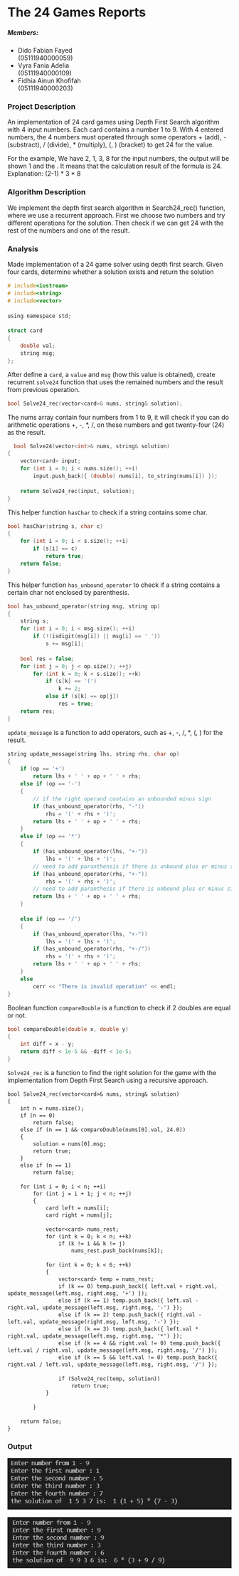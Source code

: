 # The 24 Games Reports

##### Members:
- Dido Fabian Fayed       
  (05111940000059) 
- Vyra Fania Adelia       
  (05111940000109)
- Fidhia Ainun Khofifah   
  (05111940000203)


### Project Description

An implementation of 24 card games using Depth First Search algorithm with 4 input numbers. Each card contains a number 1 to 9. With 4 entered numbers, the 4 numbers must operated through some operators + (add), - (substract), / (divide), * (multiply), (, ) (bracket) to get 24 for the value.

For the example,
We have 2, 1, 3, 8 for the input numbers, the output will be shown 1 and the . It means that the calculation result of the formula is 24.
Explanation: (2-1) * 3 * 8

### Algorithm Description

We implement the depth first search algorithm in Search24_rec() function, where we use a recurrent approach. First we choose two numbers and try different operations for the solution. Then check if we can get 24 with the rest of the numbers and one of the result.

### Analysis
Made implementation of a 24 game solver using depth first search. Given four cards, determine whether a solution exists and return the solution
```c
# include<iostream>
# include<string>
# include<vector>
 
using namespace std;

struct card  
{
    double val;
    string msg;
};
 ```

After define a `card`, a `value` and `msg` (how this value is obtained), create recurrent `solve24` function that uses the remained numbers and the result from previous operation.  
```c
bool Solve24_rec(vector<card>& nums, string& solution);
```
The nums array contain four numbers from 1 to 9,  it will check if you can do arithmetic operations +, -, *, /, on these numbers and get twenty-four (24) as the result.
  
```c
  bool Solve24(vector<int>& nums, string& solution)
{
    vector<card> input;
    for (int i = 0; i < nums.size(); ++i)
        input.push_back({ (double) nums[i], to_string(nums[i]) });
 
    return Solve24_rec(input, solution);
}
```
This helper function `hasChar` to check if a string contains some char.
```c
bool hasChar(string s, char c)
{
	for (int i = 0; i < s.size(); ++i)
		if (s[i] == c)
			return true;
	return false;
}
```
This helper function `has_unbound_operator` to check if a string contains a certain char not enclosed by parenthesis.
```c
bool has_unbound_operator(string msg, string op)
{
	string s;
	for (int i = 0; i < msg.size(); ++i)
		if (!(isdigit(msg[i]) || msg[i] == ' '))
			s += msg[i];
	
	bool res = false;
	for (int j = 0; j < op.size(); ++j)
		for (int k = 0; k < s.size(); ++k)
			if (s[k] == '(')
				k += 2;
			else if (s[k] == op[j])
				res = true;
	return res;
}
```
`update_message` is a function to add operators, such as +, -, /, *, (, ) for the result. 
```c
string update_message(string lhs, string rhs, char op)
{
	if (op == '+')
		return lhs + ' ' + op + ' ' + rhs;
	else if (op == '-')
	{
		// if the right operand contains an unbounded minus sign
		if (has_unbound_operator(rhs, "-"))
			rhs = '(' + rhs + ')';
		return lhs + ' ' + op + ' ' + rhs;
	}
	else if (op == '*')
	{
		if (has_unbound_operator(lhs, "+-"))
			lhs = '(' + lhs + ')';
		// need to add paranthensis if there is unbound plus or minus sign
		if (has_unbound_operator(rhs, "+-"))
			rhs = '(' + rhs + ')';
		// need to add paranthesis if there is unbound plus or minus sign
		return lhs + ' ' + op + ' ' + rhs;
	}

	else if (op == '/')
	{
		if (has_unbound_operator(lhs, "+-"))
			lhs = '(' + lhs + ')';
		if (has_unbound_operator(rhs, "+-/"))
			rhs = '(' + rhs + ')';
		return lhs + ' ' + op + ' ' + rhs;
	}
	else
		cerr << "There is invalid operation" << endl;
}
```
Boolean function `compareDouble` is a function to check if 2 doubles are equal or not.
```c
bool compareDouble(double x, double y)
{
	int diff = x - y;
	return diff < 1e-5 && -diff < 1e-5;
}
```

`Solve24_rec` is a function to find the right solution for the game with the implementation from Depth First Search using a recursive approach.

```
bool Solve24_rec(vector<card>& nums, string& solution)
{
	int n = nums.size();
	if (n == 0)
		return false;
	else if (n == 1 && compareDouble(nums[0].val, 24.0))
	{
		solution = nums[0].msg; 
		return true;
	}
	else if (n == 1)
		return false;

	for (int i = 0; i < n; ++i)
		for (int j = i + 1; j < n; ++j)
		{
			card left = nums[i];
			card right = nums[j];

			vector<card> nums_rest;
			for (int k = 0; k < n; ++k)
				if (k != i && k != j)
					nums_rest.push_back(nums[k]);

			for (int k = 0; k < 6; ++k)
			{
				vector<card> temp = nums_rest;
				if (k == 0) temp.push_back({ left.val + right.val, update_message(left.msg, right.msg, '+') });
				else if (k == 1) temp.push_back({ left.val - right.val, update_message(left.msg, right.msg, '-') });
				else if (k == 2) temp.push_back({ right.val - left.val, update_message(right.msg, left.msg, '-') });
				else if (k == 3) temp.push_back({ left.val * right.val, update_message(left.msg, right.msg, '*') });
				else if (k == 4 && right.val != 0) temp.push_back({ left.val / right.val, update_message(left.msg, right.msg, '/') });
				else if (k == 5 && left.val != 0) temp.push_back({ right.val / left.val, update_message(left.msg, right.msg, '/') });

				if (Solve24_rec(temp, solution))
					return true;
			}

		}

	return false;
}
```


### Output

![1623250116133](https://github.com/DidoFayed/PAAJAYAA_DAA_E_Quiz2/blob/main/ss/1623250116133.jpg)

![1623250181163](https://github.com/DidoFayed/PAAJAYAA_DAA_E_Quiz2/blob/main/ss/1623250181163.jpg)

